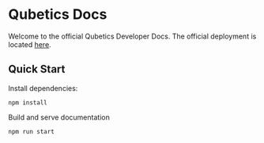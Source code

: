 # Qubetics Docs

Welcome to the official Qubetics Developer Docs. The official deployment is located [here](https://docs.qubetics.com).


## Quick Start

Install dependencies:

```
npm install
```

Build and serve documentation

```
npm run start
```
